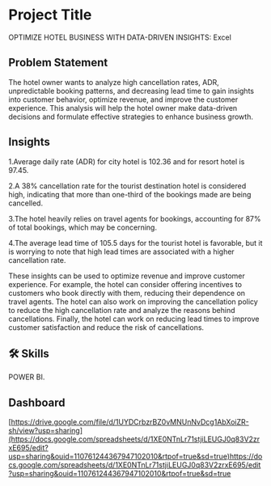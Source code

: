 

# Project Title

OPTIMIZE HOTEL BUSINESS WITH DATA-DRIVEN INSIGHTS: Excel 


## Problem Statement
The hotel owner wants to analyze high cancellation rates, ADR, unpredictable booking patterns, and decreasing lead time to gain insights into customer behavior, optimize revenue, and improve the customer experience. This analysis will help the hotel owner make data-driven decisions and formulate effective strategies to enhance business growth.

## Insights
1.Average daily rate (ADR) for city hotel is 102.36 and for resort hotel is 97.45.

2.A 38% cancellation rate for the tourist destination hotel is considered high, indicating that more than one-third of the bookings made are being cancelled.

3.The hotel heavily relies on travel agents for bookings, accounting for 87% of total bookings, which may be concerning.

4.The average lead time of 105.5 days for the tourist hotel is favorable, but it is worrying to note that high lead times are associated with a higher cancellation rate.

These insights can be used to optimize revenue and improve customer experience. For example, the hotel can consider offering incentives to customers who book directly with them, reducing their dependence on travel agents. The hotel can also work on improving the cancellation policy to reduce the high cancellation rate and analyze the reasons behind cancellations. Finally, the hotel can work on reducing lead times to improve customer satisfaction and reduce the risk of cancellations.
## 🛠 Skills
POWER BI.


## Dashboard
[https://drive.google.com/file/d/1UYDCrbzrBZ0vMNUnNvDcg1AbXoiZR-sh/view?usp=sharing](https://docs.google.com/spreadsheets/d/1XE0NTnLr71stjiLEUGJ0q83V2zrxE695/edit?usp=sharing&ouid=110761244367947102010&rtpof=true&sd=true)https://docs.google.com/spreadsheets/d/1XE0NTnLr71stjiLEUGJ0q83V2zrxE695/edit?usp=sharing&ouid=110761244367947102010&rtpof=true&sd=true
